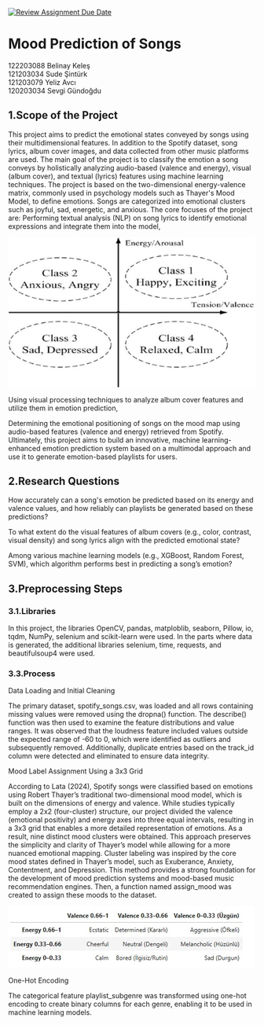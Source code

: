 [![Review Assignment Due Date](https://classroom.github.com/assets/deadline-readme-button-22041afd0340ce965d47ae6ef1cefeee28c7c493a6346c4f15d667ab976d596c.svg)](https://classroom.github.com/a/7dVfiuFW)
# Mood Prediction of Songs

122203088 Belinay Keleş  
121203034 Sude Şintürk  
121203079 Yeliz Avcı  
120203034 Sevgi Gündoğdu  

## 1.Scope of the Project

This project aims to predict the emotional states conveyed by songs using their multidimensional features. In addition to the Spotify dataset, song lyrics, album cover images, and data collected from other music platforms are used. The main goal of the project is to classify the emotion a song conveys by holistically analyzing audio-based (valence and energy), visual (album cover), and textual (lyrics) features using machine learning techniques. The project is based on the two-dimensional energy-valence matrix, commonly used in psychology models such as Thayer's Mood Model, to define emotions. Songs are categorized into emotional clusters such as joyful, sad, energetic, and anxious. The core focuses of the project are:
Performing textual analysis (NLP) on song lyrics to identify emotional expressions and integrate them into the model,

![](Thayer%20Model.jpeg)

Using visual processing techniques to analyze album cover features and utilize them in emotion prediction,


Determining the emotional positioning of songs on the mood map using audio-based features (valence and energy) retrieved from Spotify.
Ultimately, this project aims to build an innovative, machine learning-enhanced emotion prediction system based on a multimodal approach and use it to generate emotion-based playlists for users.

## 2.Research Questions

How accurately can a song's emotion be predicted based on its energy and valence values, and how reliably can playlists be generated based on these predictions?


To what extent do the visual features of album covers (e.g., color, contrast, visual density) and song lyrics align with the predicted emotional state?


Among various machine learning models (e.g., XGBoost, Random Forest, SVM), which algorithm performs best in predicting a song’s emotion?




## 3.Preprocessing Steps

### 3.1.Libraries
In this project, the libraries OpenCV,  pandas, matploblib, seaborn, Pillow, io,  tqdm, NumPy, selenium and scikit-learn were used.
In the parts where data is generated, the additional libraries selenium, time, requests, and beautifulsoup4 were used.






### 3.3.Process
Data Loading and Initial Cleaning  

The primary dataset, spotify_songs.csv, was loaded and all rows containing missing values were removed using the dropna() function. The describe() function was then used to examine the feature distributions and value ranges. It was observed that the loudness feature included values outside the expected range of -60 to 0, which were identified as outliers and subsequently removed. Additionally, duplicate entries based on the track_id column were detected and eliminated to ensure data integrity.  

Mood Label Assignment Using a 3x3 Grid  

According to Lata (2024), Spotify songs were classified based on emotions using Robert Thayer’s traditional two-dimensional mood model, which is built on the dimensions of energy and valence. While studies typically employ a 2x2 (four-cluster) structure, our project divided the valence (emotional positivity) and energy axes into three equal intervals, resulting in a 3x3 grid that enables a more detailed representation of emotions. As a result, nine distinct mood clusters were obtained. This approach preserves the simplicity and clarity of Thayer’s model while allowing for a more nuanced emotional mapping. Cluster labeling was inspired by the core mood states defined in Thayer’s model, such as Exuberance, Anxiety, Contentment, and Depression. This method provides a strong foundation for the development of mood prediction systems and mood-based music recommendation engines. Then, a function named assign_mood was created to assign these moods to the dataset.  

![](3x3%20Mood%20Table.jpeg)
 
One-Hot Encoding  

The categorical feature playlist_subgenre was transformed using one-hot encoding to create binary columns for each genre, enabling it to be used in machine learning models.  


